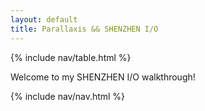 ```yaml
---
layout: default
title: Parallaxis && SHENZHEN I/O
---
```


{% include nav/table.html %}

Welcome to my SHENZHEN I/O walkthrough!

{% include nav/nav.html %}